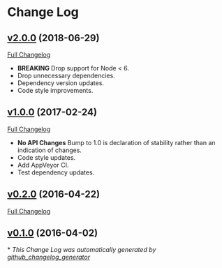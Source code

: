 # Change Log

## [v2.0.0](https://github.com/kevinoid/stream-compare/tree/v2.0.0) (2018-06-29)
[Full Changelog](https://github.com/kevinoid/stream-compare/compare/v1.0.0...v2.0.0)

- **BREAKING** Drop support for Node < 6.
- Drop unnecessary dependencies.
- Dependency version updates.
- Code style improvements.

## [v1.0.0](https://github.com/kevinoid/stream-compare/tree/v1.0.0) (2017-02-24)
[Full Changelog](https://github.com/kevinoid/stream-compare/compare/v0.2.0...v1.0.0)

- **No API Changes**  Bump to 1.0 is declaration of stability rather than an
  indication of changes.
- Code style updates.
- Add AppVeyor CI.
- Test dependency updates.

## [v0.2.0](https://github.com/kevinoid/stream-compare/tree/v0.2.0) (2016-04-22)
[Full Changelog](https://github.com/kevinoid/stream-compare/compare/v0.1.0...v0.2.0)

## [v0.1.0](https://github.com/kevinoid/stream-compare/tree/v0.1.0) (2016-04-02)


\* *This Change Log was automatically generated by [github_changelog_generator](https://github.com/skywinder/Github-Changelog-Generator)*
